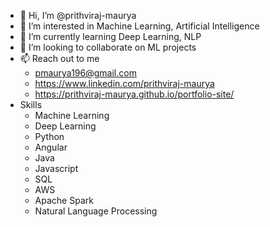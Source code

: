 - 👋 Hi, I’m @prithviraj-maurya
- 👀 I’m interested in Machine Learning, Artificial Intelligence
- 🌱 I’m currently learning Deep Learning, NLP
- 💞️ I’m looking to collaborate on ML projects
- 📫 Reach out to me
    - pmaurya196@gmail.com
    - https://www.linkedin.com/prithviraj-maurya
    - https://prithviraj-maurya.github.io/portfolio-site/
- Skills
    - Machine Learning
    - Deep Learning
    - Python
    - Angular
    - Java
    - Javascript
    - SQL
    - AWS
    - Apache Spark
    - Natural Language Processing
<!---
prithviraj-maurya/prithviraj-maurya is a ✨ special ✨ repository because its `README.md` (this file) appears on your GitHub profile.
You can click the Preview link to take a look at your changes.
--->
